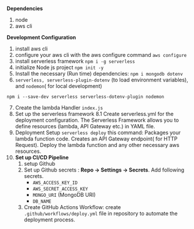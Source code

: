 **Dependencies**
1. node
2. aws cli

**Development Configuration**
1. install aws cli 
2. configure your aws cli with the aws configure command
`` aws configure ``
3. install serverless framework
``npm i -g serverless``
4. initialize Node js project
``npm init -y``
5. Install the necessary (Run time) dependencies:
    `` npm i mongodb dotenv ``
6. ``serverless, serverless-plugin-dotenv`` (to load environment variables), and ``nodemon``( for local development)

``npm i --save-dev serverless serverless-dotenv-plugin nodemon``

7. Create the lambda Handler ``index.js``
8. Set up the serverless framework
    8.1 Create serverless.yml for the deployment configuration. The Serverless Framework allows you to define resources (lambda, API Gateway etc.) in YAML file.
9. Deployment Setup
    `` serverless deploy ``
    this command: Packages your lambda function code. Creates an API Gateway endpoint( for HTTP Request).
    Deploy the lambda function and any other necessary aws resources.
10. **Set up CI/CD Pipeline**
    1. setup Github 
    2. Set up Github secrets : **Repo -> Settings -> Secrets**. Add following secrets.
        * ``AWS_ACCESS_KEY_ID``
        * ``AWS_SECRET_ACCESS_KEY``
        * ``MONGO_URI`` (MongoDB URI)
        * ``DB_NAME``
    3. Create GitHub Actions Workflow:
        create ``.github/workflows/deploy.yml`` file in repository to automate the deployment process.
    


